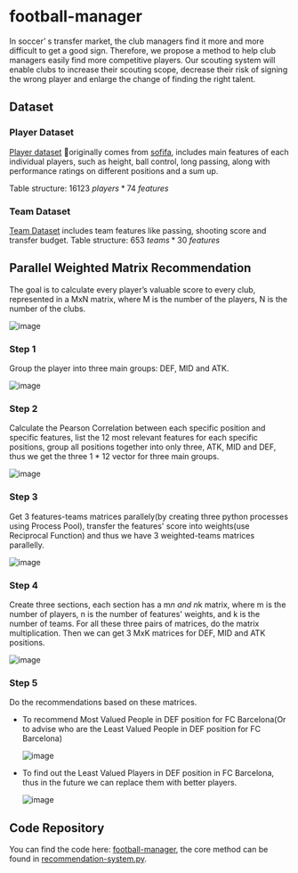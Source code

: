 # football-manager

In soccer’ s transfer market, the club managers find it more and more difficult to get a good sign. Therefore, we propose a method to help club managers easily find more competitive players. Our scouting system will enable clubs to increase their scouting scope, decrease their risk of signing the wrong player and enlarge the change of finding the right talent.

## Dataset

### Player Dataset

[Player dataset](https://github.com/BigTony666/football-manager/blob/master/data_clean.csv) originally comes from [sofifa](https://sofifa.com/), includes main features of each individual players, such as height, ball control, long passing, along with performance ratings on different positions and a sum up.

Table structure: $16123\ players * 74\ features$

### Team Dataset

[Team Dataset](https://github.com/BigTony666/football-manager/blob/master/team_feat.csv) includes team features like passing, shooting score and transfer budget.
Table structure: $653\ teams * 30\ features$

## Parallel Weighted Matrix Recommendation

The goal is to calculate every player’s valuable score to every club, represented in a MxN matrix, where M is the number of the players, N is the number of the clubs.

![image](https://user-images.githubusercontent.com/29159357/56473718-120aef80-643d-11e9-9cca-036a8edd749a.png)

### Step 1

Group the player into three main groups: DEF, MID and ATK.

![image](https://user-images.githubusercontent.com/29159357/56473724-29e27380-643d-11e9-858c-f175b266e404.png)

### Step 2

Calculate the Pearson Correlation between each specific position and  specific features, list the 12 most relevant features for each specific positions, group all positions together into only three, ATK, MID and DEF, thus we get the three 1 * 12 vector for three main groups.

![image](https://user-images.githubusercontent.com/29159357/56473784-fb18cd00-643d-11e9-8870-0749912b5c45.png)

### Step 3

Get 3 features-teams matrices parallely(by creating three python processes using Process Pool), transfer the features' score into weights(use Reciprocal Function) and thus we have 3 weighted-teams matrices parallelly.

![image](https://user-images.githubusercontent.com/29159357/56473779-ea685700-643d-11e9-9085-1fd9ba955ec1.png)


### Step 4

Create three sections, each section has a m*n and n*k matrix, where m is the number of players, n is the number of features' weights, and k is the number of teams. For all these three pairs of matrices, do the matrix multiplication. Then we can get 3 MxK matrices for DEF, MID and ATK positions.

![image](https://user-images.githubusercontent.com/29159357/56473788-11268d80-643e-11e9-9c03-7665dea71715.png)

### Step 5

Do the recommendations based on these matrices.

- To recommend Most Valued People in DEF position for FC Barcelona(Or to advise who are the Least Valued People in DEF position for FC Barcelona)

   ![image](https://user-images.githubusercontent.com/29159357/56473791-24395d80-643e-11e9-9f90-187602d6c319.png)

- To find out the Least Valued Players in DEF position in FC Barcelona, thus in the future we can replace them with better players.

   ![image](https://user-images.githubusercontent.com/29159357/56473794-361b0080-643e-11e9-9309-4acfd9817004.png)

## Code Repository

You can find the code here: [football-manager](https://github.com/BigTony666/football-manager), the core method can be found in [recommendation-system.py](https://github.com/BigTony666/football-manager/blob/master/recommendation-system.py).
